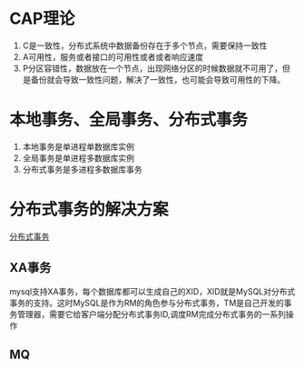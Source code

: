 # CAP理论
1. C是一致性，分布式系统中数据备份存在于多个节点，需要保持一致性
2. A可用性，服务或者接口的可用性或者或者响应速度
3. P分区容错性，数据放在一个节点，出现网络分区的时候数据就不可用了，但是备份就会导致一致性问题，解决了一致性，也可能会导致可用性的下降。
# 本地事务、全局事务、分布式事务
1. 本地事务是单进程单数据库实例
2. 全局事务是单进程多数据库实例
3. 分布式事务是多进程多数据库事务
# 分布式事务的解决方案
[分布式事务](https://zhuanlan.zhihu.com/p/402444091)
## XA事务
mysql支持XA事务，每个数据库都可以生成自己的XID，XID就是MySQL对分布式事务的支持。这时MySQL是作为RM的角色参与分布式事务，TM是自己开发的事务管理器，需要它给客户端分配分布式事务ID,调度RM完成分布式事务的一系列操作
## MQ
